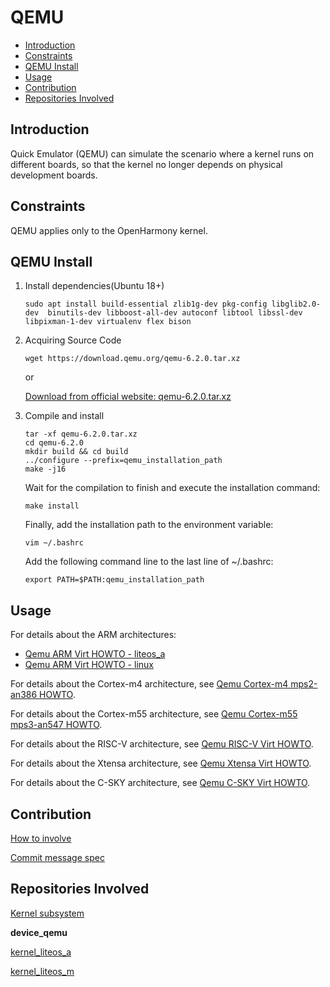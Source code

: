 # QEMU<a name="EN-US_TOPIC_0000001101286951"></a>

-   [Introduction](#section11660541593)
-   [Constraints](#section119744591305)
-   [QEMU Install](#section119744591307)
-   [Usage](#section169045116126)
-   [Contribution](#section169045116136)
-   [Repositories Involved](#section1371113476307)

## Introduction<a name="section11660541593"></a>

Quick Emulator \(QEMU\) can simulate the scenario where a kernel runs on different boards, so that the kernel no longer depends on physical development boards.

## Constraints<a name="section119744591305"></a>

QEMU applies only to the OpenHarmony kernel.

## QEMU Install<a name="section119744591307"></a>

1. Install dependencies(Ubuntu 18+)

   ```
   sudo apt install build-essential zlib1g-dev pkg-config libglib2.0-dev  binutils-dev libboost-all-dev autoconf libtool libssl-dev libpixman-1-dev virtualenv flex bison
   ```

2. Acquiring Source Code

   ```
   wget https://download.qemu.org/qemu-6.2.0.tar.xz
   ```

   or

   [Download from official website: qemu-6.2.0.tar.xz](https://download.qemu.org/qemu-6.2.0.tar.xz)

3. Compile and install

   ```
   tar -xf qemu-6.2.0.tar.xz
   cd qemu-6.2.0
   mkdir build && cd build
   ../configure --prefix=qemu_installation_path
   make -j16
   ```

   Wait for the compilation to finish and execute the installation command:

   ```
   make install
   ```

   Finally, add the installation path to the environment variable:

   ```
   vim ~/.bashrc
   ```

   Add the following command line to the last line of ~/.bashrc:

   ```
   export PATH=$PATH:qemu_installation_path
   ```

## Usage<a name="section169045116126"></a>

For details about the ARM architectures:
- [Qemu ARM Virt HOWTO - liteos_a](https://gitee.com/openharmony/device_qemu/blob/HEAD/arm_virt/liteos_a/README.md)
- [Qemu ARM Virt HOWTO - linux](https://gitee.com/openharmony/device_qemu/blob/HEAD/arm_virt/linux/README.md)

For details about the Cortex-m4 architecture, see  [Qemu Cortex-m4 mps2-an386 HOWTO](https://gitee.com/openharmony/device_qemu/blob/HEAD/arm_mps2_an386/README.md).

For details about the Cortex-m55 architecture, see  [Qemu Cortex-m55 mps3-an547 HOWTO](https://gitee.com/openharmony/device_qemu/blob/HEAD/arm_mps3_an547/README.md).

For details about the RISC-V architecture, see  [Qemu RISC-V Virt HOWTO](https://gitee.com/openharmony/device_qemu/blob/HEAD/riscv32_virt/README.md).

For details about the Xtensa architecture, see  [Qemu Xtensa Virt HOWTO](https://gitee.com/openharmony/device_qemu/blob/HEAD/esp32/README.md).

For details about the C-SKY architecture, see  [Qemu C-SKY Virt HOWTO](https://gitee.com/openharmony/device_qemu/blob/HEAD/SmartL_E802/README.md).

## Contribution<a name="section169045116136"></a>

[How to involve](https://gitee.com/openharmony/docs/blob/master/en/contribute/how-to-contribute.md)

[Commit message spec](https://gitee.com/openharmony/device_qemu/wikis/Commit%20message%E8%A7%84%E8%8C%83?sort_id=4042860)

## Repositories Involved<a name="section1371113476307"></a>

[Kernel subsystem](https://gitee.com/openharmony/docs/blob/HEAD/en/readme/kernel.md)

**device\_qemu**

[kernel\_liteos\_a](https://gitee.com/openharmony/kernel_liteos_a/blob/HEAD/README.md)

[kernel\_liteos\_m](https://gitee.com/openharmony/kernel_liteos_m/blob/HEAD/README.md)
